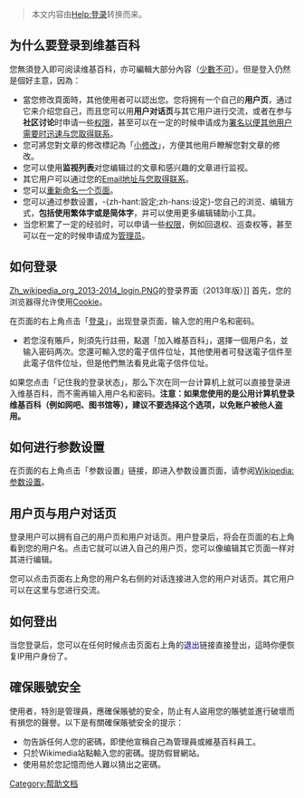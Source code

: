> 本文内容由[Help:登录](https://zh.wikipedia.org/wiki/Help:登录)转换而来。


## 为什么要登录到维基百科

您無須登入即可阅读维基百科，亦可編輯大部分內容（[少數不可](https://zh.wikipedia.org/wiki/Wikipedia:保護方針 "wikilink")）。但是登入仍然是個好主意，因為：

  - 當您修改頁面時，其他使用者可以認出您。您将拥有一个自己的**用户页**，通过它来介绍您自己，而且您可以用**用户对话页**与其它用户进行交流，或者在参与**社区讨论**时申请一些[权限](https://zh.wikipedia.org/wiki/Wikipedia:权限申请 "wikilink")，甚至可以在一定的时候申请成为[署名以便其他用户需要时迅速与您取得联系](https://zh.wikipedia.org/wiki/Wikipedia:在讨论页上签名 "wikilink")。
  - 您可將您對文章的修改標記為「[小修改](https://zh.wikipedia.org/wiki/Help:小修改 "wikilink")」，方便其他用戶瞭解您對文章的修改。
  - 您可以使用**监视列表**对您编辑过的文章和感兴趣的文章进行监视。
  - 其它用户可以通过您的[Email地址与您取得联系](https://zh.wikipedia.org/wiki/Email "wikilink")。
  - 您可以[重新命名一个页面](https://zh.wikipedia.org/wiki/Help:如何重新命名一个页面 "wikilink")。
  - 您可以通过参数设置，-{zh-hant:設定;zh-hans:设定}-您自己的浏览、编辑方式，**包括使用繁体字或是简体字**，并可以使用更多编辑辅助小工具。
  - 当您积累了一定的经验时，可以申请一些[权限](https://zh.wikipedia.org/wiki/Wikipedia:权限申请 "wikilink")，例如回退权、巡查权等，甚至可以在一定的时候申请成为[管理员](https://zh.wikipedia.org/wiki/Wikipedia:管理员 "wikilink")。

## 如何登录

[Zh_wikipedia_org_2013-2014_login.PNG](https://zh.wikipedia.org/wiki/File:Zh_wikipedia_org_2013-2014_login.PNG "fig:Zh_wikipedia_org_2013-2014_login.PNG")的登录界面（2013年版）\]\] 首先，您的浏览器得允许使用[Cookie](../Page/Cookie.md "wikilink")。

在页面的右上角点击「[登录](https://zh.wikipedia.org/wiki/Special:Userlogin "wikilink")」，出现登录页面，输入您的用户名和密码。

  - 若您沒有賬戶，則須先行註冊，點選「加入維基百科」，選擇一個用户名，並输入密码两次。您還可輸入您的電子信件位址，其他使用者可發送電子信件至此電子信件位址，但是他們無法看見此電子信件位址。

如果您点击「记住我的登录状态」，那么下次在同一台计算机上就可以直接登录进入维基百科，而不需再输入用户名和密码。**注意：如果您使用的是公用计算机登录维基百科（例如网吧、图书馆等），建议不要选择这个选项，以免账户被他人盗用。**

## 如何进行参数设置

在页面的右上角点击「参数设置」链接，即进入参数设置页面，请参阅[Wikipedia:参数设置](https://zh.wikipedia.org/wiki/Wikipedia:参数设置 "wikilink")。

## 用户页与用户对话页

登录用户可以拥有自己的用户页和用户对话页。用户登录后，将会在页面的右上角看到您的用户名。点击它就可以进入自己的用户页，您可以像编辑其它页面一样对其进行编辑。

您可以点击页面右上角您的用户名右侧的对话连接进入您的用户对话页。其它用户可以在这里与您进行交流。

## 如何登出

当您登录后，您可以在任何时候点击页面右上角的<span title="{{int:tooltip-pt-logout}}" style="color:darkblue">退出</span>链接直接登出，這時你便恢复IP用户身份了。

## 確保賬號安全

使用者，特別是管理員，應確保賬號的安全，防止有人盜用您的賬號並進行破壞而有損您的聲譽。以下是有關確保賬號安全的提示：

  - 勿告訴任何人您的密碼，即使他宣稱自己為管理員或維基百科員工。
  - 只於Wikimedia站點輸入您的密碼。提防假冒網站。
  - 使用易於您記憶而他人難以猜出之密碼。

[Category:帮助文档](https://zh.wikipedia.org/wiki/Category:帮助文档 "wikilink")